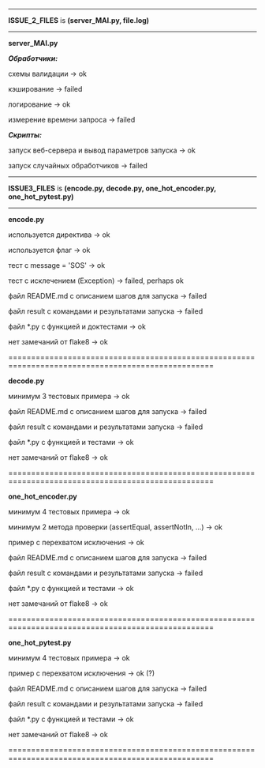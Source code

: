 ___________________________________________________________________________________________________
**ISSUE_2_FILES** is **(server_MAI.py, file.log)**

___________________________________________________________________________________________________

**server_MAI.py**

***Обработчики:***

схемы валидации -> ok

кэширование -> failed

логирование -> ok

измерение времени запроса -> failed

***Скрипты:***

запуск веб-сервера и вывод параметров запуска -> ok

запуск случайных обработчиков -> failed

___________________________________________________________________________________________________

**ISSUE3_FILES** is **(encode.py, decode.py, one_hot_encoder.py, one_hot_pytest.py)**

___________________________________________________________________________________________________

**encode.py** 

используется директива -> ok

используется флаг -> ok

тест с message = 'SOS' -> ok

тест с исклечением (Exception) -> failed, perhaps ok

файл README.md с описанием шагов для запуска -> failed

файл result с командами и результатами запуска -> failed

файл *.py с функцией и доктестами -> ok

нет замечаний от flake8 -> ok

===================================================================================================

**decode.py**

минимум 3 тестовых примера -> ok

файл README.md с описанием шагов для запуска -> failed

файл result с командами и результатами запуска -> failed

файл *.py с функцией и тестами -> ok

нет замечаний от flake8 -> ok

===================================================================================================

**one_hot_encoder.py**

минимум 4 тестовых примера -> ok

минимум 2 метода проверки (assertEqual, assertNotIn, ...) -> ok

пример с перехватом исключения -> ok

файл README.md с описанием шагов для запуска -> failed

файл result с командами и результатами запуска -> failed

файл *.py с функцией и тестами -> ok

нет замечаний от flake8 -> ok

===================================================================================================

**one_hot_pytest.py**

минимум 4 тестовых примера -> ok

пример с перехватом исключения -> ok (?)

файл README.md с описанием шагов для запуска -> failed

файл result с командами и результатами запуска -> failed

файл *.py с функцией и тестами -> ok

нет замечаний от flake8 -> ok

===================================================================================================

                                          
 
